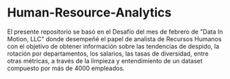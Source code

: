 # Human-Resource-Analytics
El presente repositorio se basó en el Desafío del mes de febrero de "Data In Motion, LLC" donde desempeñé el papel de analista de Recursos Humanos
con el objetivo de obtener información sobre las tendencias de despido, la rotación por departamentos, los salarios, las tasas de diversidad, entre otras métricas, 
a través de la limpieza y entendimiento de un dataset compuesto por más de 4000 empleados.
